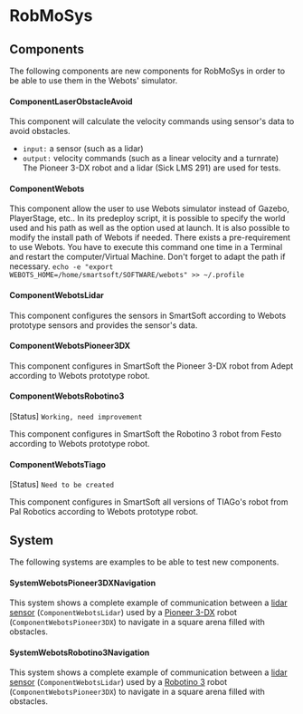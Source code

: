 # RobMoSys

## Components
The following components are new components for RobMoSys in order to be able to use them in the Webots' simulator.

#### ComponentLaserObstacleAvoid
This component will calculate the velocity commands using sensor's data to avoid obstacles.
* `input:` a sensor (such as a lidar)
* `output:` velocity commands (such as a linear velocity and a turnrate)
The Pioneer 3-DX robot and a lidar (Sick LMS 291) are used for tests.

#### ComponentWebots
This component allow the user to use Webots simulator instead of Gazebo, PlayerStage, etc.. In its predeploy script, it is possible to specify the world used and his path as well as the option used at launch. It is also possible to modify the install path of Webots if needed. There exists a pre-requirement to use Webots. You have to execute this command one time in a Terminal and restart the computer/Virtual Machine. Don't forget to adapt the path if necessary.
`echo -e "export WEBOTS_HOME=/home/smartsoft/SOFTWARE/webots" >> ~/.profile`

#### ComponentWebotsLidar
This component configures the sensors in SmartSoft according to Webots prototype sensors and provides the sensor's data.

#### ComponentWebotsPioneer3DX
This component configures in SmartSoft the Pioneer 3-DX robot from Adept according to Webots prototype robot.

#### ComponentWebotsRobotino3
[Status] `Working, need improvement`

This component configures in SmartSoft the Robotino 3 robot from Festo according to Webots prototype robot.

#### ComponentWebotsTiago
[Status] `Need to be created`

This component configures in SmartSoft all versions of TIAGo's  robot from Pal Robotics according to Webots prototype robot.



## System
The following systems are examples to be able to test new components.

#### SystemWebotsPioneer3DXNavigation
This system shows a complete example of communication between a [lidar sensor](https://cyberbotics.com/doc/guide/lidar-sensors) (`ComponentWebotsLidar`) used by a [Pioneer 3-DX](https://cyberbotics.com/doc/guide/pioneer-3dx) robot (`ComponentWebotsPioneer3DX`) to navigate in a square arena filled with obstacles.

#### SystemWebotsRobotino3Navigation
This system shows a complete example of communication between a [lidar sensor](https://cyberbotics.com/doc/guide/lidar-sensors) (`ComponentWebotsLidar`) used by a [Robotino 3](https://cyberbotics.com/doc/guide/robotino3) robot (`ComponentWebotsPioneer3DX`) to navigate in a square arena filled with obstacles.
